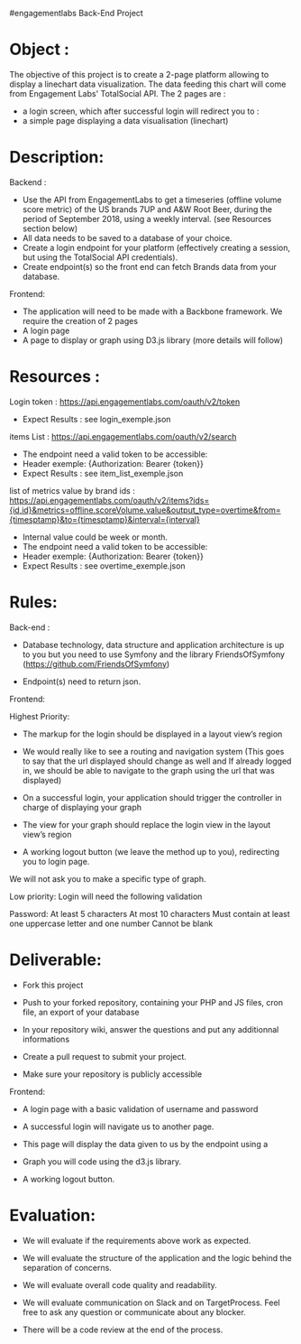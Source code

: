  #engagementlabs Back-End Project 


Object :
======================================
The objective of this project is to create a 2-page platform allowing to display a linechart data visualization. The data feeding this chart will come from Engagement Labs' TotalSocial API.
The 2 pages are :
- a login screen, which after successful login will redirect you to :
- a simple page displaying a data visualisation (linechart)

Description:
======================================
Backend :
- Use the API from EngagementLabs to get a timeseries (offline volume score metric) of the US brands 7UP and A&W Root Beer, during the period of September 2018, using a weekly interval. (see Resources section below)
- All data needs to be saved to a database of your choice.
- Create a login endpoint for your platform (effectively creating a session, but using the TotalSocial API credentials).
- Create endpoint(s) so the front end can fetch Brands data from your database.

Frontend:
- The application will need to be made with a Backbone framework.
We require the creation of 2 pages
- A login page
- A page to display or graph using D3.js library
(more details will follow)

Resources :
======================================
Login token : https://api.engagementlabs.com/oauth/v2/token

- Expect Results : see login_exemple.json

items List : https://api.engagementlabs.com/oauth/v2/search 

- The endpoint need a valid token to be accessible:
- Header exemple: {Authorization: Bearer {token}}
- Expect Results : see item_list_exemple.json

list of metrics value by brand ids : https://api.engagementlabs.com/oauth/v2/items?ids={id,id}&metrics=offline.scoreVolume.value&output_type=overtime&from={timesptamp}&to={timesptamp}&interval={interval}
- Internal value could be week or month. 
- The endpoint need a valid token to be accessible:
- Header exemple: {Authorization: Bearer {token}}
- Expect Results : see overtime_exemple.json

Rules:
======================================
Back-end :

- Database technology, data structure and application architecture is up to you but you need to use Symfony and the library FriendsOfSymfony (https://github.com/FriendsOfSymfony)

- Endpoint(s) need to return json.

Frontend:

Highest Priority:
- The markup for the login should be displayed in a layout view’s region

- We would really like to see a routing and navigation system
  (This goes to say that the url displayed should change as well and
   If already logged in, we should be able to navigate to the graph using the url that was displayed)
   
- On a successful login, your application should trigger the controller in charge of displaying your graph

- The view for your graph should replace the login view in the layout view’s region

- A working logout button (we leave the method up to you), redirecting you to login page.

We will not ask you to make a specific type of graph.

Low priority:
Login will need the following validation

Password:
At least 5 characters
At most 10 characters
Must contain at least one uppercase letter and one number
Cannot be blank


Deliverable:
======================================
- Fork this project

- Push to your forked repository, containing your PHP and JS files, cron file, an export of your database

- In your repository wiki, answer the questions and put any additionnal informations

- Create a pull request to submit your project.

- Make sure your repository is publicly accessible

Frontend:

- A login page with a basic validation of username and password

- A successful login will navigate us to another page.

- This page will display the data given to us by the endpoint using a 

- Graph you will code using the d3.js library.

- A working logout button.


Evaluation:
======================================

- We will evaluate if the requirements above work as expected.

- We will evaluate the structure of the application and the logic behind the separation of concerns.

- We will evaluate overall code quality and readability.

- We will evaluate communication on Slack and on TargetProcess. Feel free to ask any question or communicate about any blocker.

- There will be a code review at the end of the process.
